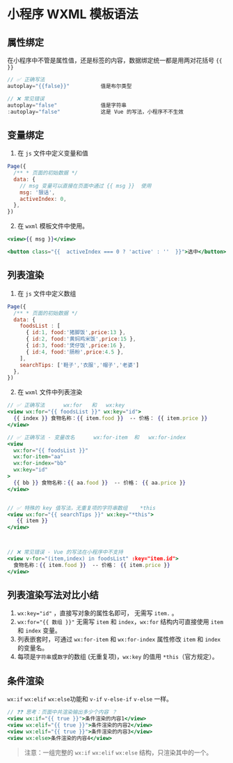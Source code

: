# 小程序 WXML 模板语法

## 属性绑定

在小程序中不管是属性值，还是标签的内容，数据绑定统一都是用两对花括号 `{{  }}`

```js
// ✅ 正确写法
autoplay="{{false}}"          值是布尔类型

// ❌ 常见错误
autoplay="false"       		  值是字符串
:autoplay="false"		      这是 Vue 的写法，小程序不不生效
```

## 变量绑定

1. 在 `js` 文件中定义变量和值

```js
Page({
  /** * 页面的初始数据 */
  data: {
    // msg 变量可以直接在页面中通过 {{ msg }}  使用
    msg: '狠话',
    activeIndex: 0,
  },
})
```

2. 在 `wxml` 模板文件中使用。

```jsx
<view>{{ msg }}</view>

<button class="{{  activeIndex === 0 ? 'active' : ''  }}">选中</button>
```

## 列表渲染

1. 在 `js` 文件中定义数组

```jsx
Page({
  /** * 页面的初始数据 */
  data: {
    foodsList : [
      { id:1, food:'猪脚饭',price:13 },
      { id:2, food:'黄焖鸡米饭',price:15 },
      { id:3, food:'煲仔饭',price:16 },
      { id:4, food:'肠粉',price:4.5 },
    ],
    searchTips: ['鞋子','衣服','帽子','老婆']
  },
})
```

2. 在 `wxml` 文件中列表渲染

```jsx
// ✅ 正确写法      wx:for   和   wx:key 
<view wx:for="{{ foodsList }}" wx:key="id">
  {{ index }} 食物名称：{{ item.food }}  -- 价格： {{ item.price }}
</view>

// ✅ 正确写法 - 变量改名      wx:for-item  和   wx:for-index
<view 
  wx:for="{{ foodsList }}" 
  wx:for-item="aa"
  wx:for-index="bb"
  wx:key="id"  
>
  {{ bb }} 食物名称：{{ aa.food }}  -- 价格： {{ aa.price }}
</view>


// ✅ 特殊的 key 值写法，无重复项的字符串数组    *this    
<view wx:for="{{ searchTips }}" wx:key="*this">
   {{ item }}
</view>



// ❌ 常见错误 - Vue 的写法在小程序中不支持
<view v-for="(item,index) in foodsList" :key="item.id">
  食物名称：{{ item.food }}  -- 价格： {{ item.price }}
</view>
```

## 列表渲染写法对比小结

1. `wx:key="id"` ，直接写对象的属性名即可， 无需写 `item.`  。
2. `wx:for="{{ 数组 }}"`   无需写 `item` 和 `index`，`wx:for` 结构内可直接使用 `item` 和 `index` 变量。
3. 列表嵌套时，可通过 `wx:for-item`  和 `wx:for-index` 属性修改 `item` 和 `index` 的变量名。
4. 每项是`字符串`或`数字`的数组 (无重复项)，`wx:key` 的值用 `*this`（官方规定）。

## 条件渲染

`wx:if`  `wx:elif`   `wx:else`功能和 `v-if`   `v-else-if`    `v-else` 一样。

```jsx
// ❓❓ 思考：页面中共渲染输出多少个内容 ？
<view wx:if="{{ true }}">条件渲染的内容1</view>
<view wx:elif="{{ true }}">条件渲染的内容2</view>
<view wx:elif="{{ true }}">条件渲染的内容3</view>
<view wx:else>条件渲染的内容4</view>
```

> 注意：一组完整的 `wx:if`  `wx:elif`   `wx:else` 结构，只渲染其中的一个。